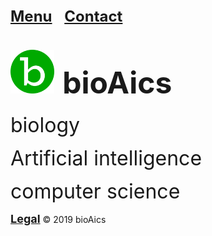 <head>
<link rel="apple-touch-icon" sizes="180x180" href="/apple-touch-icon.png">
<link rel="icon" type="image/png" sizes="32x32" href="/favicon-32x32.png">
<link rel="icon" type="image/png" sizes="16x16" href="/favicon-16x16.png">
<link rel="manifest" href="/site.webmanifest">
  
<!-- Global site tag (gtag.js) - Google Analytics -->
<script async src="https://www.googletagmanager.com/gtag/js?id=UA-147147534-1"></script>
<script>
  window.dataLayer = window.dataLayer || [];
  function gtag(){dataLayer.push(arguments);}
  gtag('js', new Date());
  gtag('config', 'UA-147147534-1');
</script>
</head>
<strong><font size="5"><a href="https://bioaics.github.io/menu">Menu</a></font></strong>&nbsp;&nbsp;&nbsp;&nbsp;&nbsp;<strong><font size="5"><a href="https://bioaics.github.io/contact">Contact</a></font></strong>

# <a href="https://bioaics.github.io"><img width="70px" src="/bioAics.svg" /></a> &nbsp;<strong><font size="7">bioAics</font></strong>
<p><font size="6">biology</font></p>
<p><font size="6">Artificial intelligence</font></p>
<p><font size="6">computer science</font></p>

<strong><font size="4"><a href="https://bioaics.github.io/legal">Legal</a></font></strong> © 2019 bioAics
